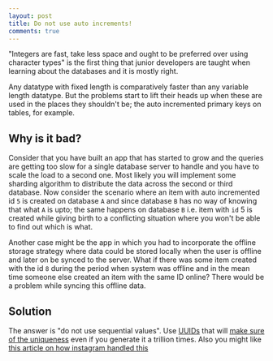 ```yaml
---
layout: post
title: Do not use auto increments!
comments: true
---
```


"Integers are fast, take less space and ought to be preferred over using character types" is the first thing that junior developers are taught when learning about the databases and it is mostly right. 

Any datatype with fixed length is comparatively faster than any variable length datatype. But the problems start to lift their heads up when these are used in the places they shouldn't be; the auto incremented primary keys on tables, for example.

## Why is it bad? 

Consider that you have built an app that has started to grow and the queries are getting too slow for a single database server to handle and you have to scale the load to a second one. Most likely you will implement some sharding algorithm to distribute the data across the second or third database. Now consider the scenario where an item with auto incremented id `5` is created on database `A` and since database `B` has no way of knowing that what `A` is upto; the same happens on database `B` i.e. item with `id` 5 is created while giving birth to a conflicting situation where you won't be able to find out which is what.

Another case might be the app in which you had to incorporate the offline storage strategy where data could be stored locally when the user is offline and later on be synced to the server. What if there was some item created with the id `8` during the period when system was offline and in the mean time someone else created an item with the same ID online? There would be a problem while syncing this offline data.

## Solution

The answer is "do not use sequential values". Use [UUIDs](http://stackoverflow.com/questions/292965/what-is-a-uuid) that will [make sure of the uniqueness](http://stackoverflow.com/questions/1155008/how-unique-is-uuid) even if you generate it a trillion times. Also you might like [this article on how instagram handled this](https://engineering.instagram.com/sharding-ids-at-instagram-1cf5a71e5a5c#.svp0t7an7)
